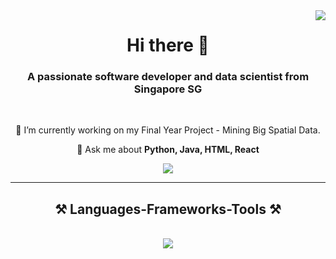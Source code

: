 <img align="right" src="https://visitor-badge.laobi.icu/badge?page_id=NgZhiKai.NgZhiKai" />

<h1 align="center">
  Hi there 👋
</h1>

<h3 align="center">A passionate software developer and data scientist from Singapore SG</h3>

<br/>

<div align="center">
 
 🔭 I’m currently working on my Final Year Project - Mining Big Spatial Data.
 
 💬 Ask me about **Python, Java, HTML, React**
 </div>

 <div align="center"> 
  <a href="mailto:ngzhkai@gmail.com">
    <img src="https://img.shields.io/badge/Gmail-333333?style=for-the-badge&logo=gmail&logoColor=red" />
  </a>
</div>

 <hr/>

<h2 align="center">⚒️ Languages-Frameworks-Tools ⚒️</h2>
<br/>
<div align="center">
    <img src="https://skillicons.dev/icons?i=react,bootstrap,html,css,nodejs,python,javascript,c,java,mysql,flask" /><br>
</div>

<br/>
